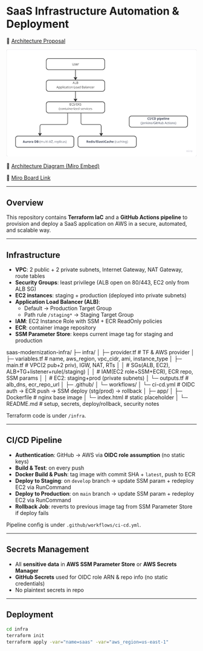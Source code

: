 # SaaS Infrastructure Automation & Deployment


🔗 [Architecture Proposal](https://docs.google.com/presentation/d/1_nGMZ7gd_cZ0r2seUki0nRM0GeFvYzW3K8TZHIvS33E/edit?usp=sharing)

![alt text](image.png)

🔗 [Architecture Diagram (Miro Embed)](https://miro.com/app/live-embed/uXjVJR_35HQ=/?embedMode=view_only_without_ui&moveToViewport=-1247%2C-497%2C967%2C458&embedId=715496053132)

🔗 [Miro Board Link](https://miro.com/welcomeonboard/dzBvTmxpak1tRmNVamo4eHBiaFZhelNjb2MxQlZEVkZXM25YdVJmZkRPZHd6U2dJdFR5YTFkekxpK0tmOWFTRWd0N2szeHlZNjlSK25UdzlaQTFLZmFmay9RbWkyS052OUVYcjRkTGNBbzNiZUhtT2JWcmNveXN1WlJGelNtTi90R2lncW1vRmFBVnlLcVJzTmdFdlNRPT0hdjE=?share_link_id=342912202277)

---

## Overview
This repository contains **Terraform IaC** and a **GitHub Actions pipeline** to provision and deploy a SaaS application on AWS in a secure, automated, and scalable way.

---

## Infrastructure
- **VPC**: 2 public + 2 private subnets, Internet Gateway, NAT Gateway, route tables  
- **Security Groups**: least privilege (ALB open on 80/443, EC2 only from ALB SG)  
- **EC2 instances**: staging + production (deployed into private subnets)  
- **Application Load Balancer (ALB)**:
  - Default → Production Target Group  
  - Path rule `/staging*` → Staging Target Group  
- **IAM**: EC2 Instance Role with SSM + ECR ReadOnly policies  
- **ECR**: container image repository  
- **SSM Parameter Store**: keeps current image tag for staging and production  

saas-modernization-infra/
├─ infra/
│  ├─ provider.tf                 # TF & AWS provider
│  ├─ variables.tf                # name, aws_region, vpc_cidr, ami, instance_type
│  ├─ main.tf                     # VPC(2 pub+2 priv), IGW, NAT, RTs
│  │                              # SGs(ALB, EC2), ALB+TG+listener+rule(/staging)
│  │                              # IAM(EC2 role+SSM+ECR), ECR repo, SSM params
│  │                              # EC2: staging+prod (private subnets)
│  └─ outputs.tf                  # alb_dns, ecr_repo_url
│
├─ .github/
│  └─ workflows/
│     └─ ci-cd.yml                # OIDC auth → ECR push → SSM deploy (stg/prod) → rollback
│
├─ app/
│  ├─ Dockerfile                  # nginx base image
│  └─ index.html                  # static placeholder
│
└─ README.md                      # setup, secrets, deploy/rollback, security notes

Terraform code is under `/infra`.

---

## CI/CD Pipeline
- **Authentication**: GitHub → AWS via **OIDC role assumption** (no static keys)  
- **Build & Test**: on every push  
- **Docker Build & Push**: tag image with commit SHA + `latest`, push to ECR  
- **Deploy to Staging**: on `develop` branch → update SSM param + redeploy EC2 via RunCommand  
- **Deploy to Production**: on `main` branch → update SSM param + redeploy EC2 via RunCommand  
- **Rollback Job**: reverts to previous image tag from SSM Parameter Store if deploy fails  

Pipeline config is under `.github/workflows/ci-cd.yml`.

---

## Secrets Management
- All **sensitive data** in **AWS SSM Parameter Store** or **AWS Secrets Manager**  
- **GitHub Secrets** used for OIDC role ARN & repo info (no static credentials)  
- No plaintext secrets in repo  

---

## Deployment
```bash
cd infra
terraform init
terraform apply -var="name=saas" -var="aws_region=us-east-1"
